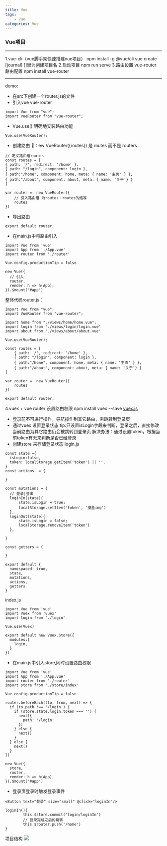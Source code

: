 ```yaml
---
title: Vue
tags:
    - Vue
categories: Vue
---
```


### Vue项目
------

1.vue-cli（vue脚手架快速搭建vue项目）
    npm install -g @vue/cli
    vue create [journal] []里为创建项目名
2.启动项目 
    npm run serve
3.路由设置
    vue-router 路由配置
    npm install vue-router
<!-- more -->
------

demo:

- 在src下创建一个router.js的文件
- 引入vue vue-router

```
import Vue from "vue";
import VueRouter from "vue-router";
```
- Vue.use() 明确地安装路由功能
```
Vue.use(VueRouter);
```
- 创建路由 🐖：ew VueRouter({routes}) 是 routes 而不是 routers
```
// 定义路由组routes
const routes = [
{ path: '/', redirect: '/home' },
{ path: "/login", component: login },
{ path:"/home", component: home, meta: { name: '主页' } },
{ path:"/about", component: about, meta: { name: '关于'} }
]

var router =  new VueRouter({
    // 引入路由组 为routes：routes的缩写
    routes
})
```
- 导出路由 
```
export default router;
```
- 在main.js中将路由引入
```
import Vue from 'vue'
import App from './App.vue'
import router from './router'

Vue.config.productionTip = false

new Vue({
  // 引入
  router,
  render: h => h(App),
}).$mount('#app')
```

整体代码router.js：
```
import Vue from "vue";
import VueRouter from "vue-router";

import home from "./views/home/home.vue";
import login from './views/login/login.vue'
import about from './views/about/about.vue'

Vue.use(VueRouter);

const routes = [
    { path: '/', redirect: '/home' },
    { path: "/login", component: login },
    { path:"/home", component: home, meta: { name: '主页' } },
    { path:"/about", component: about, meta: { name: '关于'} }
]

var router =  new VueRouter({
    routes
})

export default router;
```
4.vuex +  vue router 设置路由权限
  npm install vuex --save
  [vuex.js](https://vuex.vuejs.org/installation.html)
  - 登录前不可进行操作，导航操作到其它路由，需跳转到登录页
  - 通过vuex 设置登录状态
tip:只设置isLogin字段来判断，登录之后，直接修改当前路由为其它路由仍会被跳转到登录页
解决办法：通过设置token，根据当前token有无来判断是否已经登录
  - 创建store 来存储登录状态
login.js
  ```
  const state ={
    isLogin:false,
    token: localStorage.getItem('token') || '',
  }
  const actions  = {
        
  }

  const mutations = {
    // 登录|登出
    loginIn(state){
        state.isLogin = true;
        localStorage.setItem('token', '摸鱼ing')
    },
    loginOut(state){
        state.isLogin = false;
        localStorage.removeItem('token')
    },
    
  }

const getters = {
    
}

export default {
    namespaced: true,
    state,
    mutations,
    actions,
    getters
  }
```
index.js
```
import Vue from 'vue'
import Vuex from 'vuex'
import login from './login'

Vue.use(Vuex)

export default new Vuex.Store({
  modules:{
    login,
  }
})
```
  - 在main.js中引入store,同时设置路由权限
```
import Vue from 'vue'
import App from './App.vue'
import router from './router'
import store from './store/index'

Vue.config.productionTip = false

router.beforeEach((to, from, next) => {
  if (to.path !== '/login') {
    if (store.state.login.token === '') {
      next({
        path: '/login'
      })
    } else {
      next()
    }
  } else {
    next()
  }
})

new Vue({
  store,
  router,
  render: h => h(App),
}).$mount('#app')

```
 -  登录页登录时触发登录事件
```
<Button text="登录" size="small" @click="loginIn"/>
```
```
loginIn(){
        this.$store.commit('login/loginIn')
        // 登录完成之后的跳转
        this.$router.push('/home')
}
```
项目结构
![](/assets/journal.png)



    

